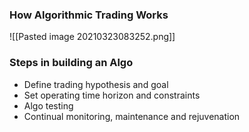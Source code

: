 ### How Algorithmic Trading Works
![[Pasted image 20210323083252.png]]

### Steps in building an Algo
* Define trading hypothesis and goal
* Set operating time horizon and constraints
* Algo testing
* Continual monitoring, maintenance and rejuvenation